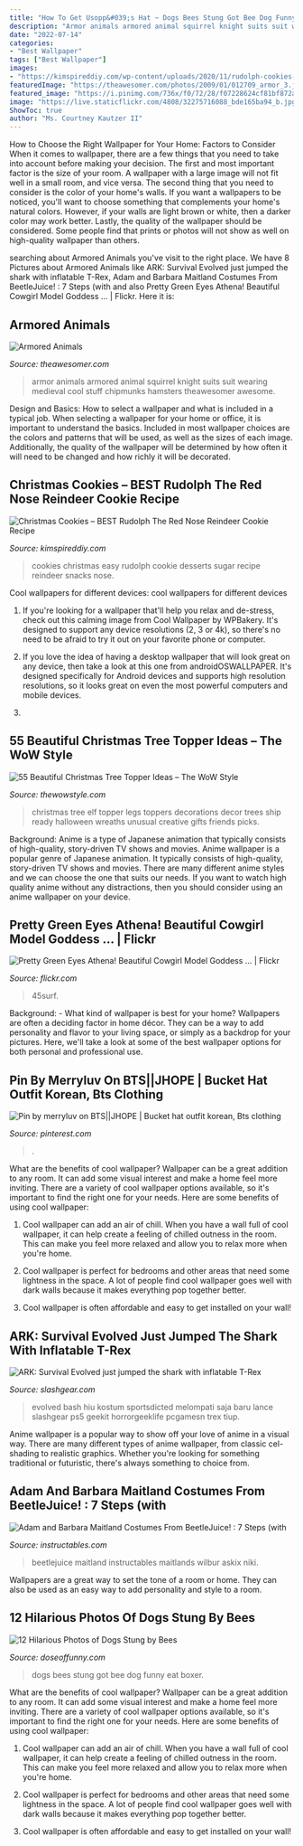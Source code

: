 ```yaml
---
title: "How To Get Usopp&#039;s Hat ~ Dogs Bees Stung Got Bee Dog Funny Eat Boxer"
description: "Armor animals armored animal squirrel knight suits suit wearing medieval cool stuff chipmunks hamsters theawesomer awesome"
date: "2022-07-14"
categories:
- "Best Wallpaper"
tags: ["Best Wallpaper"]
images:
- "https://kimspireddiy.com/wp-content/uploads/2020/11/rudolph-cookies-1-1.jpg"
featuredImage: "https://theawesomer.com/photos/2009/01/012709_armor_3.jpg"
featured_image: "https://i.pinimg.com/736x/f0/72/28/f07228624cf81bf872abaa8f7ff029b4.jpg"
image: "https://live.staticflickr.com/4808/32275716088_bde165ba94_b.jpg"
ShowToc: true
author: "Ms. Courtney Kautzer II"
---
```



How to Choose the Right Wallpaper for Your Home: Factors to Consider
When it comes to wallpaper, there are a few things that you need to take into account before making your decision. The first and most important factor is the size of your room. A wallpaper with a large image will not fit well in a small room, and vice versa. 
The second thing that you need to consider is the color of your home's walls. If you want a wallpapers to be noticed, you'll want to choose something that complements your home's natural colors. However, if your walls are light brown or white, then a darker color may work better. 
Lastly, the quality of the wallpaper should be considered. Some people find that prints or photos will not show as well on high-quality wallpaper than others.

	

		
searching about Armored Animals you've visit to the right place. We have 8 Pictures about Armored Animals like ARK: Survival Evolved just jumped the shark with inflatable T-Rex, Adam and Barbara Maitland Costumes From BeetleJuice! : 7 Steps (with and also Pretty Green Eyes Athena! Beautiful Cowgirl Model Goddess … | Flickr. Here it is:
		
    
## Armored Animals

<img loading=lazy src="https://theawesomer.com/photos/2009/01/012709_armor_3.jpg" onerror="this.onerror=null;this.src='https://tse2.mm.bing.net/th?id=OIP.LhZHs8WpWtmpRAAsOWGdmwAAAA&amp;pid=15.1';" alt="Armored Animals">

_Source: theawesomer.com_

>armor animals armored animal squirrel knight suits suit wearing medieval cool stuff chipmunks hamsters theawesomer awesome. 

	

Design and Basics: How to select a wallpaper and what is included in a typical job.
When selecting a wallpaper for your home or office, it is important to understand the basics. Included in most wallpaper choices are the colors and patterns that will be used, as well as the sizes of each image. Additionally, the quality of the wallpaper will be determined by how often it will need to be changed and how richly it will be decorated.

    
## Christmas Cookies – BEST Rudolph The Red Nose Reindeer Cookie Recipe

<img loading=lazy src="https://kimspireddiy.com/wp-content/uploads/2020/11/rudolph-cookies-1-1.jpg" onerror="this.onerror=null;this.src='https://tse2.mm.bing.net/th?id=OIP.jYoR8PFUMkcVT962-lomMwHaLH&amp;pid=15.1';" alt="Christmas Cookies – BEST Rudolph The Red Nose Reindeer Cookie Recipe">

_Source: kimspireddiy.com_

>cookies christmas easy rudolph cookie desserts sugar recipe reindeer snacks nose. 

	

Cool wallpapers for different devices:
cool wallpapers for different devices 

1. If you're looking for a wallpaper that'll help you relax and de-stress, check out this calming image from Cool Wallpaper by WPBakery. It's designed to support any device resolutions (2, 3 or 4k), so there's no need to be afraid to try it out on your favorite phone or computer.

2. If you love the idea of having a desktop wallpaper that will look great on any device, then take a look at this one from androidOSWALLPAPER. It's designed specifically for Android devices and supports high resolution resolutions, so it looks great on even the most powerful computers and mobile devices.

3.

    
## 55 Beautiful Christmas Tree Topper Ideas – The WoW Style

<img loading=lazy src="http://thewowstyle.com/wp-content/uploads/2014/11/457.jpg" onerror="this.onerror=null;this.src='https://tse1.mm.bing.net/th?id=OIP.OdfO4JRcme_4B8UA0LsQawHaJ4&amp;pid=15.1';" alt="55 Beautiful Christmas Tree Topper Ideas – The WoW Style">

_Source: thewowstyle.com_

>christmas tree elf topper legs toppers decorations decor trees ship ready halloween wreaths unusual creative gifts friends picks. 

	

Background: Anime is a type of Japanese animation that typically consists of high-quality, story-driven TV shows and movies.
Anime wallpaper is a popular genre of Japanese animation. It typically consists of high-quality, story-driven TV shows and movies. There are many different anime styles and we can choose the one that suits our needs. If you want to watch high quality anime without any distractions, then you should consider using an anime wallpaper on your device.

    
## Pretty Green Eyes Athena! Beautiful Cowgirl Model Goddess … | Flickr

<img loading=lazy src="https://live.staticflickr.com/4808/32275716088_bde165ba94_b.jpg" onerror="this.onerror=null;this.src='https://tse4.mm.bing.net/th?id=OIP.EEdqbjMcvqMZaDvjYUAPJQHaLF&amp;pid=15.1';" alt="Pretty Green Eyes Athena! Beautiful Cowgirl Model Goddess … | Flickr">

_Source: flickr.com_

>45surf. 

	

Background: - What kind of wallpaper is best for your home?
Wallpapers are often a deciding factor in home décor. They can be a way to add personality and flavor to your living space, or simply as a backdrop for your pictures. Here, we'll take a look at some of the best wallpaper options for both personal and professional use.

    
## Pin By Merryluv On BTS||JHOPE | Bucket Hat Outfit Korean, Bts Clothing

<img loading=lazy src="https://i.pinimg.com/736x/f0/72/28/f07228624cf81bf872abaa8f7ff029b4.jpg" onerror="this.onerror=null;this.src='https://tse3.mm.bing.net/th?id=OIP.vb1phz4xinwzrghwLdI_qgHaKk&amp;pid=15.1';" alt="Pin by merryluv on BTS||JHOPE | Bucket hat outfit korean, Bts clothing">

_Source: pinterest.com_

>. 

	

What are the benefits of cool wallpaper?
Wallpaper can be a great addition to any room. It can add some visual interest and make a home feel more inviting. There are a variety of cool wallpaper options available, so it's important to find the right one for your needs. Here are some benefits of using cool wallpaper: 
1. Cool wallpaper can add an air of chill. When you have a wall full of cool wallpaper, it can help create a feeling of chilled outness in the room. This can make you feel more relaxed and allow you to relax more when you're home. 

2. Cool wallpaper is perfect for bedrooms and other areas that need some lightness in the space. A lot of people find cool wallpaper goes well with dark walls because it makes everything pop together better. 

3. Cool wallpaper is often affordable and easy to get installed on your wall!

    
## ARK: Survival Evolved Just Jumped The Shark With Inflatable T-Rex

<img loading=lazy src="https://www.slashgear.com/wp-content/uploads/2021/07/uruvwe.jpg" onerror="this.onerror=null;this.src='https://tse2.mm.bing.net/th?id=OIP.cQ65_ZADMclR-_5Hrqe_xwHaEo&amp;pid=15.1';" alt="ARK: Survival Evolved just jumped the shark with inflatable T-Rex">

_Source: slashgear.com_

>evolved bash hiu kostum sportsdicted melompati saja baru lance slashgear ps5 geekit horrorgeeklife pcgamesn trex tiup. 

	

Anime wallpaper is a popular way to show off your love of anime in a visual way. There are many different types of anime wallpaper, from classic cel-shading to realistic graphics. Whether you're looking for something traditional or futuristic, there's always something to choice from.

    
## Adam And Barbara Maitland Costumes From BeetleJuice! : 7 Steps (with

<img loading=lazy src="https://content.instructables.com/ORIG/FBS/K88W/H91LKOYG/FBSK88WH91LKOYG.jpg?auto=webp&amp;frame=1&amp;width=2100" onerror="this.onerror=null;this.src='https://tse3.mm.bing.net/th?id=OIP.1qZAqg2DV1D7Z0936jnECAHaJ4&amp;pid=15.1';" alt="Adam and Barbara Maitland Costumes From BeetleJuice! : 7 Steps (with">

_Source: instructables.com_

>beetlejuice maitland instructables maitlands wilbur askix niki. 

	

Wallpapers are a great way to set the tone of a room or home. They can also be used as an easy way to add personality and style to a room.

    
## 12 Hilarious Photos Of Dogs Stung By Bees

<img loading=lazy src="http://www.doseoffunny.com/wp-content/uploads/2014/07/dogs-stung-bees-pictures-5.jpg" onerror="this.onerror=null;this.src='https://tse1.mm.bing.net/th?id=OIP.0SU_TCAZAbRguUc7lUgQRAAAAA&amp;pid=15.1';" alt="12 Hilarious Photos of Dogs Stung by Bees">

_Source: doseoffunny.com_

>dogs bees stung got bee dog funny eat boxer. 

	

What are the benefits of cool wallpaper?
Wallpaper can be a great addition to any room. It can add some visual interest and make a home feel more inviting. There are a variety of cool wallpaper options available, so it's important to find the right one for your needs. Here are some benefits of using cool wallpaper: 
1. Cool wallpaper can add an air of chill. When you have a wall full of cool wallpaper, it can help create a feeling of chilled outness in the room. This can make you feel more relaxed and allow you to relax more when you're home. 

2. Cool wallpaper is perfect for bedrooms and other areas that need some lightness in the space. A lot of people find cool wallpaper goes well with dark walls because it makes everything pop together better. 

3. Cool wallpaper is often affordable and easy to get installed on your wall!

